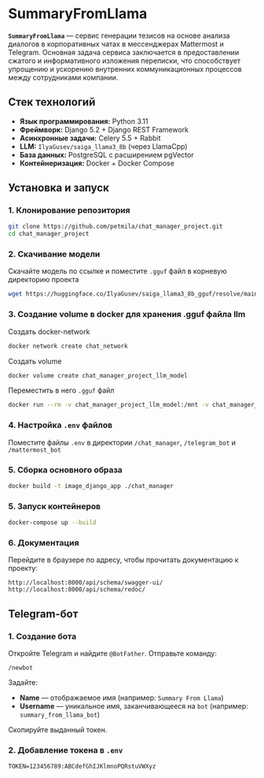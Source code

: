# SummaryFromLlama

**`SummaryFromLlama`** — сервис генерации тезисов на основе анализа диалогов в корпоративных чатах в мессенджерах Mattermost и Telegram. Основная задача сервиса заключается в предоставлении сжатого и информативного изложения переписки, что способствует упрощению и ускорению внутренних коммуникационных процессов между сотрудниками компании.

## Стек технологий

* **Язык программирования:** Python 3.11
* **Фреймворк:** Django 5.2 + Django REST Framework
* **Асинхронные задачи:** Celery 5.5 + Rabbit
* **LLM:** `IlyaGusev/saiga_llama3_8b` (через LlamaCpp)
* **База данных:** PostgreSQL c расширением pgVector
* **Контейнеризация:** Docker + Docker Compose

## Установка и запуск

### 1. Клонирование репозитория

```bash
git clone https://github.com/petmila/chat_manager_project.git
cd chat_manager_project
```

### 2. Скачивание модели

Скачайте модель по ссылке и поместите `.gguf` файл в корневую директорию проекта

```bash
wget https://huggingface.co/IlyaGusev/saiga_llama3_8b_gguf/resolve/main/model-q4_K.gguf
```

### 3. Создание volume в docker для хранения .gguf файла llm

Создать docker-network
 
```bash
docker network create chat_network
```

Создать volume

```bash
docker volume create chat_manager_project_llm_model
```

Переместить в него `.gguf` файл

```bash
docker run --rm -v chat_manager_project_llm_model:/mnt -v chat_manager_project/ggml-model-Q4_K_M.gguf:/tmp/model-q4_K.gguf busybox sh -c "cp /tmp/model-q4_K.gguf /mnt/"
```

### 4. Настройка `.env` файлов

Поместите файлы `.env` в директории `/chat_manager`, `/telegram_bot` и `/mattermost_bot`

### 5. Сборка основного образа

```bash
docker build -t image_django_app ./chat_manager
```

### 5. Запуск контейнеров

```bash
docker-compose up --build
```

### 6. Документация

Перейдите в браузере по адресу, чтобы прочитать документацию к проекту:

```
http://localhost:8000/api/schema/swagger-ui/
http://localhost:8000/api/schema/redoc/
```

## Telegram-бот

### 1. Создание бота

Откройте Telegram и найдите `@BotFather`. Отправьте команду:

```
/newbot
```

Задайте:

* **Name** — отображаемое имя (например: `Summary From Llama`)
* **Username** — уникальное имя, заканчивающееся на `bot` (например: `summary_from_llama_bot`)

Скопируйте выданный токен.

### 2. Добавление токена в `.env`

```
TOKEN=123456789:ABCdefGhIJKlmnoPQRstuVWXyz
```
